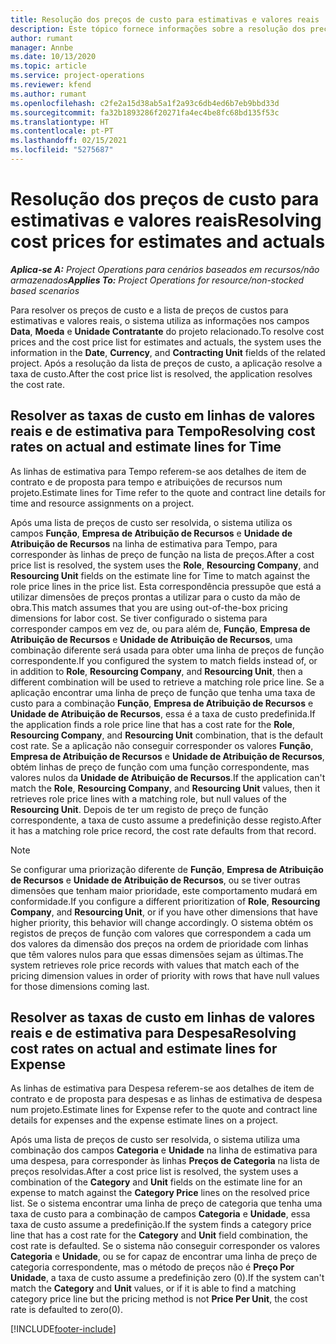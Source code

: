```yaml
---
title: Resolução dos preços de custo para estimativas e valores reais
description: Este tópico fornece informações sobre a resolução dos preços de custo para estimativas e valores reais.
author: rumant
manager: Annbe
ms.date: 10/13/2020
ms.topic: article
ms.service: project-operations
ms.reviewer: kfend
ms.author: rumant
ms.openlocfilehash: c2fe2a15d38ab5a1f2a93c6db4ed6b7eb9bbd33d
ms.sourcegitcommit: fa32b1893286f20271fa4ec4be8fc68bd135f53c
ms.translationtype: HT
ms.contentlocale: pt-PT
ms.lasthandoff: 02/15/2021
ms.locfileid: "5275687"
---
```

# <a name="resolving-cost-prices-for-estimates-and-actuals"></a><span data-ttu-id="db247-103">Resolução dos preços de custo para estimativas e valores reais</span><span class="sxs-lookup"><span data-stu-id="db247-103">Resolving cost prices for estimates and actuals</span></span>

<span data-ttu-id="db247-104">_**Aplica-se A:** Project Operations para cenários baseados em recursos/não armazenados_</span><span class="sxs-lookup"><span data-stu-id="db247-104">_**Applies To:** Project Operations for resource/non-stocked based scenarios_</span></span>

<span data-ttu-id="db247-105">Para resolver os preços de custo e a lista de preços de custos para estimativas e valores reais, o sistema utiliza as informações nos campos **Data**, **Moeda** e **Unidade Contratante** do projeto relacionado.</span><span class="sxs-lookup"><span data-stu-id="db247-105">To resolve cost prices and the cost price list for estimates and actuals, the system uses the information in the **Date**, **Currency**, and **Contracting Unit** fields of the related project.</span></span> <span data-ttu-id="db247-106">Após a resolução da lista de preços de custo, a aplicação resolve a taxa de custo.</span><span class="sxs-lookup"><span data-stu-id="db247-106">After the cost price list is resolved, the application resolves the cost rate.</span></span>

## <a name="resolving-cost-rates-on-actual-and-estimate-lines-for-time"></a><span data-ttu-id="db247-107">Resolver as taxas de custo em linhas de valores reais e de estimativa para Tempo</span><span class="sxs-lookup"><span data-stu-id="db247-107">Resolving cost rates on actual and estimate lines for Time</span></span>

<span data-ttu-id="db247-108">As linhas de estimativa para Tempo referem-se aos detalhes de item de contrato e de proposta para tempo e atribuições de recursos num projeto.</span><span class="sxs-lookup"><span data-stu-id="db247-108">Estimate lines for Time refer to the quote and contract line details for time and resource assignments on a project.</span></span>

<span data-ttu-id="db247-109">Após uma lista de preços de custo ser resolvida, o sistema utiliza os campos **Função**, **Empresa de Atribuição de Recursos** e **Unidade de Atribuição de Recursos** na linha de estimativa para Tempo, para corresponder às linhas de preço de função na lista de preços.</span><span class="sxs-lookup"><span data-stu-id="db247-109">After a cost price list is resolved, the system uses the **Role**, **Resourcing Company**, and **Resourcing Unit** fields on the estimate line for Time to match against the role price lines in the price list.</span></span> <span data-ttu-id="db247-110">Esta correspondência pressupõe que está a utilizar dimensões de preços prontas a utilizar para o custo da mão de obra.</span><span class="sxs-lookup"><span data-stu-id="db247-110">This match assumes that you are using out-of-the-box pricing dimensions for labor cost.</span></span> <span data-ttu-id="db247-111">Se tiver configurado o sistema para corresponder campos em vez de, ou para além de, **Função**, **Empresa de Atribuição de Recursos** e **Unidade de Atribuição de Recursos**, uma combinação diferente será usada para obter uma linha de preços de função correspondente.</span><span class="sxs-lookup"><span data-stu-id="db247-111">If you configured the system to match fields instead of, or in addition to **Role**, **Resourcing Company**, and **Resourcing Unit**, then a different combination will be used to retrieve a matching role price line.</span></span> <span data-ttu-id="db247-112">Se a aplicação encontrar uma linha de preço de função que tenha uma taxa de custo para a combinação **Função**, **Empresa de Atribuição de Recursos** e **Unidade de Atribuição de Recursos**, essa é a taxa de custo predefinida.</span><span class="sxs-lookup"><span data-stu-id="db247-112">If the application finds a role price line that has a cost rate for the **Role**, **Resourcing Company**, and **Resourcing Unit** combination, that is the default cost rate.</span></span> <span data-ttu-id="db247-113">Se a aplicação não conseguir corresponder os valores **Função**, **Empresa de Atribuição de Recursos** e **Unidade de Atribuição de Recursos**, obtém linhas de preço de função com uma função correspondente, mas valores nulos da **Unidade de Atribuição de Recursos**.</span><span class="sxs-lookup"><span data-stu-id="db247-113">If the application can't match the **Role**, **Resourcing Company**, and **Resourcing Unit** values, then it retrieves role price lines with a matching role, but null values of the **Resourcing Unit**.</span></span> <span data-ttu-id="db247-114">Depois de ter um registo de preço de função correspondente, a taxa de custo assume a predefinição desse registo.</span><span class="sxs-lookup"><span data-stu-id="db247-114">After it has a matching role price record, the cost rate defaults from that record.</span></span> 

> [!NOTE]
> <span data-ttu-id="db247-115">Se configurar uma priorização diferente de **Função**, **Empresa de Atribuição de Recursos** e **Unidade de Atribuição de Recursos**, ou se tiver outras dimensões que tenham maior prioridade, este comportamento mudará em conformidade.</span><span class="sxs-lookup"><span data-stu-id="db247-115">If you configure a different prioritization of **Role**, **Resourcing Company**, and **Resourcing Unit**, or if you have other dimensions that have higher priority, this behavior will change accordingly.</span></span> <span data-ttu-id="db247-116">O sistema obtém os registos de preços de função com valores que correspondem a cada um dos valores da dimensão dos preços na ordem de prioridade com linhas que têm valores nulos para que essas dimensões sejam as últimas.</span><span class="sxs-lookup"><span data-stu-id="db247-116">The system retrieves role price records with values that match each of the pricing dimension values in order of priority with rows that have null values for those dimensions coming last.</span></span>

## <a name="resolving-cost-rates-on-actual-and-estimate-lines-for-expense"></a><span data-ttu-id="db247-117">Resolver as taxas de custo em linhas de valores reais e de estimativa para Despesa</span><span class="sxs-lookup"><span data-stu-id="db247-117">Resolving cost rates on actual and estimate lines for Expense</span></span>

<span data-ttu-id="db247-118">As linhas de estimativa para Despesa referem-se aos detalhes de item de contrato e de proposta para despesas e as linhas de estimativa de despesa num projeto.</span><span class="sxs-lookup"><span data-stu-id="db247-118">Estimate lines for Expense refer to the quote and contract line details for expenses and the expense estimate lines on a project.</span></span>

<span data-ttu-id="db247-119">Após uma lista de preços de custo ser resolvida, o sistema utiliza uma combinação dos campos **Categoria** e **Unidade** na linha de estimativa para uma despesa, para corresponder às linhas **Preços de Categoria** na lista de preços resolvidas.</span><span class="sxs-lookup"><span data-stu-id="db247-119">After a cost price list is resolved, the system uses a combination of the **Category** and **Unit** fields on the estimate line for an expense to match against the **Category Price** lines on the resolved price list.</span></span> <span data-ttu-id="db247-120">Se o sistema encontrar uma linha de preço de categoria que tenha uma taxa de custo para a combinação de campos **Categoria** e **Unidade**, essa taxa de custo assume a predefinição.</span><span class="sxs-lookup"><span data-stu-id="db247-120">If the system finds a category price line that has a cost rate for the **Category** and **Unit** field combination, the cost rate is defaulted.</span></span> <span data-ttu-id="db247-121">Se o sistema não conseguir corresponder os valores **Categoria** e **Unidade**, ou se for capaz de encontrar uma linha de preço de categoria correspondente, mas o método de preços não é **Preço Por Unidade**, a taxa de custo assume a predefinição zero (0).</span><span class="sxs-lookup"><span data-stu-id="db247-121">If the system can't match the **Category** and **Unit** values, or if it is able to find a matching category price line but the pricing method is not **Price Per Unit**, the cost rate is defaulted to zero(0).</span></span>


[!INCLUDE[footer-include](../includes/footer-banner.md)]